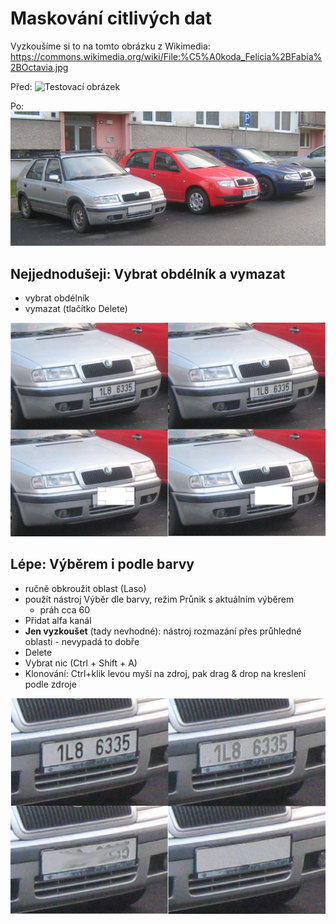 # Maskování citlivých dat

Vyzkoušíme si to na tomto obrázku z Wikimedia: https://commons.wikimedia.org/wiki/File:%C5%A0koda_Felicia%2BFabia%2BOctavia.jpg

Před:
![Testovací obrázek](https://upload.wikimedia.org/wikipedia/commons/thumb/a/a7/%C5%A0koda_Felicia%2BFabia%2BOctavia.jpg/800px-%C5%A0koda_Felicia%2BFabia%2BOctavia.jpg)

Po:
![Lepší postup ](static/spz-komplet.jpg)

## Nejjednodušeji: Vybrat obdélník a vymazat
* vybrat obdélník
* vymazat (tlačítko Delete)

![Nejrychlejší cesta](static/spz-nejrychleji.jpg)

## Lépe: Výběrem i podle barvy
* ručně obkroužit oblast (Laso)
* použít nástroj Výběr dle barvy, režim Průnik s aktuálním výběrem
  * práh cca 60
* Přidat alfa kanál
* **Jen vyzkoušet** (tady nevhodné): nástroj rozmazání přes průhledné oblasti - nevypadá to dobře
* Delete
* Vybrat nic (Ctrl + Shift + A)
* Klonování: Ctrl+klik levou myší na zdroj, pak drag & drop na kreslení podle zdroje

![Lepší postup ](static/spz-alfa-klonovani.jpg)
